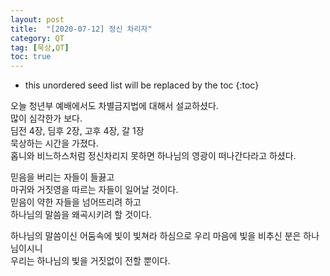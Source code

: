 ```yaml
---
layout: post
title:  "[2020-07-12] 정신 차리자"
category: QT
tag: [묵상,QT]
toc: true
---
```

* this unordered seed list will be replaced by the toc
{:toc}


오늘 청년부 예배에서도 차별금지법에 대해서 설교하셨다.<br/>
많이 심각한가 보다.<br/>
딤전 4장, 딤후 2장, 고후 4장, 갈 1장<br/>
묵상하는 시간을 가졌다.<br/>
홉니와 비느하스처럼 정신차리지 못하면 하나님의 영광이 떠나간다라고 하셨다.

믿음을 버리는 자들이 들끓고 <br/>
마귀와 거짓영을 따르는 자들이 일어날 것이다.<br/>
믿음이 약한 자들을 넘어뜨리려 하고<br/>
하나님의 말씀을 왜곡시키려 할 것이다.

하나님의 말씀이신 어둠속에 빛이 빛쳐라 하심으로 우리 마음에 빛을 비추신 분은 하나님이시니 <br/>우리는 하나님의 빛을 거짓없이 전할 뿐이다.